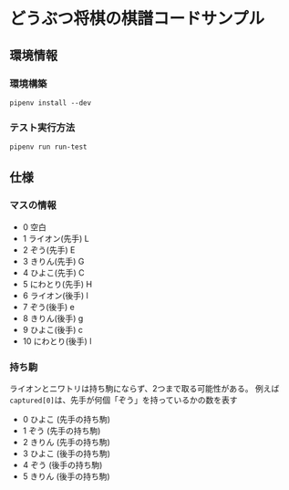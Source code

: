 # どうぶつ将棋の棋譜コードサンプル

## 環境情報
### 環境構築
```
pipenv install --dev
```

### テスト実行方法
```
pipenv run run-test
```

## 仕様

### マスの情報

* 0 空白
* 1 ライオン(先手) L
* 2 ぞう(先手) E
* 3 きりん(先手) G
* 4 ひよこ(先手) C
* 5 にわとり(先手) H
* 6 ライオン(後手) l
* 7 ぞう(後手) e 
* 8 きりん(後手) g
* 9 ひよこ(後手) c
* 10 にわとり(後手) l

### 持ち駒 

ライオンとニワトリは持ち駒にならず、2つまで取る可能性がある。
例えば`captured[0]`は、先手が何個「ぞう」を持っているかの数を表す

* 0 ひよこ (先手の持ち駒)
* 1 ぞう (先手の持ち駒)
* 2 きりん (先手の持ち駒)
* 3 ひよこ (後手の持ち駒)
* 4 ぞう (後手の持ち駒)
* 5 きりん (後手の持ち駒)

